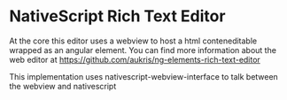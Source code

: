 # NativeScript Rich Text Editor

At the core this editor uses a webview to host a html conteneditable wrapped as an angular element. You can find more information about the web editor at https://github.com/aukris/ng-elements-rich-text-editor

This implementation uses nativescript-webview-interface to talk between the webview and nativescript